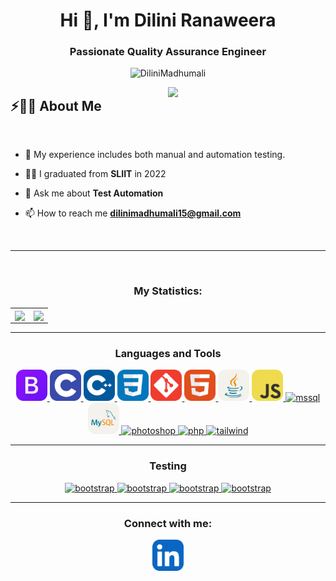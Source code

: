 
<h1 align="center">Hi 👋, I'm Dilini Ranaweera</h1>
<h3 align="center">Passionate Quality Assurance Engineer</h3>
<p align="center"> <img src="https://komarev.com/ghpvc/?username=DiliniMadhumali&label=Profile%20views&color=0e75b6&style=flat" alt="DiliniMadhumali" /> </p>

<img src="https://user-images.githubusercontent.com/89788120/167628634-549d2bdd-609e-4275-85af-1e1974da64ca.gif" width="50%" align="right" />

## ⚡🙋‍♂️ About Me

</br>

- 🌱 My experience includes both manual and automation testing.

- 🧑‍🎓 I graduated from **SLIIT** in 2022

- 💬 Ask me about **Test Automation**

- 📫 How to reach me **dilinimadhumali15@gmail.com**

</br>
<hr>

</br>
<h3 align="center">My Statistics:</h3>
<p align="center">
<table align="center">
<tr border="none">
<td width="50%" align="center">
  
  <img  align="center"  src="https://github-readme-stats.vercel.app/api?username=DiliniMadhumali&theme=dark&show_icons=true&count_private=true" />
  
</td>
<td width="50%" align="center">

  <img  align="center"  src="https://github-readme-stats.anuraghazra1.vercel.app/api/top-langs/?username=DiliniMadhumali&theme=dark&hide_border=false&no-bg=true&no-frame=true&langs_count=10"/>
  
  </td>
</tr>
</table>

---

<h3 align="center">Languages and Tools</h3>
<p align="center"> <a href="https://getbootstrap.com" target="_blank" rel="noreferrer"> <img src="https://github.com/tandpfun/skill-icons/blob/main/icons/Bootstrap.svg" alt="bootstrap" width="50" height="50"/> </a> <a href="https://www.cprogramming.com/" target="_blank" rel="noreferrer"> <img src="https://github.com/tandpfun/skill-icons/blob/main/icons/C.svg" alt="c" width="50" height="50"/> </a> <a href="https://www.w3schools.com/cpp/" target="_blank" rel="noreferrer"> <img src="https://github.com/tandpfun/skill-icons/blob/main/icons/CPP.svg" alt="cplusplus" width="50" height="50"/> </a> <a href="https://www.w3schools.com/css/" target="_blank" rel="noreferrer"> <img src="https://github.com/tandpfun/skill-icons/blob/main/icons/CSS.svg" alt="css3" width="50" height="50"/> </a> <a href="https://git-scm.com/" target="_blank" rel="noreferrer"> <img src="https://github.com/tandpfun/skill-icons/blob/main/icons/Git.svg" alt="git" width="50" height="50"/> </a> <a href="https://www.w3.org/html/" target="_blank" rel="noreferrer"> <img src="https://github.com/tandpfun/skill-icons/blob/main/icons/HTML.svg" alt="html5" width="50" height="50"/> </a> <a href="https://www.java.com" target="_blank" rel="noreferrer"> <img src="https://github.com/tandpfun/skill-icons/blob/main/icons/Java-Light.svg" alt="java" width="50" height="50"/> </a> <a href="https://developer.mozilla.org/en-US/docs/Web/JavaScript" target="_blank" rel="noreferrer"> <img src="https://github.com/tandpfun/skill-icons/blob/main/icons/JavaScript.svg" alt="javascript" width="50" height="50"/> </a> <a href="https://www.microsoft.com/en-us/sql-server" target="_blank" rel="noreferrer"> <img src="https://github.com/DiliniMadhumali/skill-icons/blob/DiliniMadhumali/icons/microsoftSQL.svg" alt="mssql" width="50" height="50"/> </a> <a href="https://www.mysql.com/" target="_blank" rel="noreferrer"> <img src="https://github.com/tandpfun/skill-icons/blob/main/icons/MySQL-Light.svg" alt="mysql" width="50" height="50"/> </a> <a href="https://www.photoshop.com/en" target="_blank" rel="noreferrer"> <img src="https://github.com/DiliniMadhumali/skill-icons/blob/DiliniMadhumali/icons/Photoshop.svg" alt="photoshop" width="50" height="50"/> </a> <a href="https://www.php.net" target="_blank" rel="noreferrer"> <img src="https://github.com/DiliniMadhumali/skill-icons/blob/DiliniMadhumali/icons/PHP-Light.svg" alt="php" width="50" height="50"/> </a> <a href="https://tailwindcss.com/" target="_blank" rel="noreferrer"> <img src="https://github.com/DiliniMadhumali/skill-icons/blob/DiliniMadhumali/icons/TailwindCSS-Light.svg" alt="tailwind" width="50" height="50"/> </a> </p>

---

<h3 align="center">Testing</h3>
<p align="center"> <a href="https://www.selenium.dev" target="_blank" rel="noreferrer"> <img src="https://raw.githubusercontent.com/marwin1991/profile-technology-icons/refs/heads/main/icons/selenium.png" alt="bootstrap" width="50" height="50"/> </a> 
  <a href="https://cucumber.io" target="_blank" rel="noreferrer"> <img src="https://raw.githubusercontent.com/marwin1991/profile-technology-icons/refs/heads/main/icons/cucumber.png" alt="bootstrap" width="50" height="50"/> </a> 
  <a href="https://www.cypress.io" target="_blank" rel="noreferrer"> <img src="https://raw.githubusercontent.com/marwin1991/profile-technology-icons/refs/heads/main/icons/cypress.png" alt="bootstrap" width="50" height="50"/> </a> 
  <a href="https://playwright.dev/java" target="_blank" rel="noreferrer"> <img src="https://raw.githubusercontent.com/marwin1991/profile-technology-icons/refs/heads/main/icons/playwright.png" alt="bootstrap" width="50" height="50"/> </a> 
</p>


---

<h3 align="center">Connect with me:</h3>
<p align="center">
<a href="https://linkedin.com/in/dilini-ranaweera-822673202" target="blank"><img align="center" src="https://github.com/tandpfun/skill-icons/blob/main/icons/LinkedIn.svg" alt="kaveendinethma" height="50" width="50" /></a>

</p>

